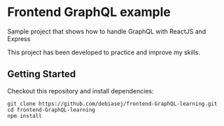 # Frontend GraphQL example

Sample project that shows how to handle GraphQL with ReactJS and Express

This project has been developed to practice and improve my skills.

## Getting Started

Checkout this repository and install dependencies:

```
git clone https://github.com/debiasej/frontend-GraphQL-learning.git
cd frontend-GraphQL-learning
npm install
```

